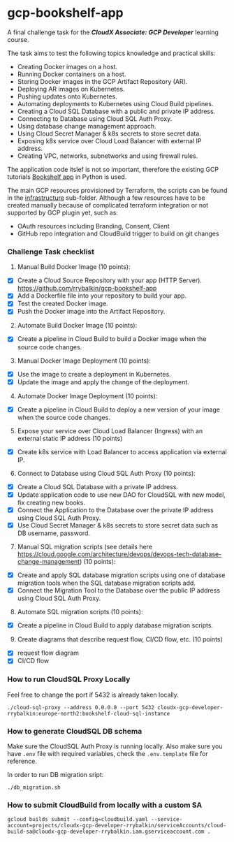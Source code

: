 # gcp-bookshelf-app
A final challenge task for the **_CloudX Associate: GCP Developer_** learning course.

The task aims to test the following topics knowledge and practical skills:
* Creating Docker images on a host. 
* Running Docker containers on a host. 
* Storing Docker images in the GCP Artifact Repository (AR). 
* Deploying AR images on Kubernetes.
* Pushing updates onto Kubernetes. 
* Automating deployments to Kubernetes using Cloud Build pipelines. 
* Creating a Cloud SQL Database with a public and private IP address. 
* Connecting to Database using Cloud SQL Auth Proxy. 
* Using database change management approach. 
* Using Cloud Secret Manager & k8s secrets to store secret data. 
* Exposing k8s service over Cloud Load Balancer with external IP address. 
* Creating VPC, networks, subnetworks and using firewall rules.

The application code itslef is not so important, therefore the existing GCP tutorials [Bookshelf app](https://github.com/GoogleCloudPlatform/getting-started-python/tree/main/bookshelf) in Python is used.

The main GCP resources provisioned by Terraform, the scripts can be found in the [infrastructure](infrastructure) sub-folder.
Although a few resources have to be created manually because of complicated terraform integration or not supported by GCP plugin yet, such as:
- OAuth resources including Branding, Consent, Client
- GitHub repo integration and CloudBuild trigger to build on git changes

### Challenge Task checklist
1. Manual Build Docker Image (10 points):
- [x] Create a Cloud Source Repository with your app (HTTP Server). https://github.com/rrybalkin/gcp-bookshelf-app
- [x] Add a Dockerfile file into your repository to build your app.
- [x] Test the created Docker image.
- [x] Push the Docker image into the Artifact Repository.

2. Automate Build Docker Image (10 points):
- [x] Create a pipeline in Cloud Build to build a Docker image when the source code changes.

3. Manual Docker Image Deployment (10 points):
- [x] Use the image to create a deployment in Kubernetes.
- [x] Update the image and apply the change of the deployment.

4. Automate Docker Image Deployment (10 points):
- [x] Create a pipeline in Cloud Build to deploy a new version of your image when the source code changes.

5. Expose your service over Cloud Load Balancer (Ingress) with an external static IP address (10 points)
- [x] Create k8s service with Load Balancer to access application via external IP.

6. Connect to Database using Cloud SQL Auth Proxy (10 points):
- [x] Create a Cloud SQL Database with a private IP address.
- [x] Update application code to use new DAO for CloudSQL with new model, fix creating new books.
- [x] Connect the Application to the Database over the private IP address using Cloud SQL Auth Proxy.
- [x] Use Cloud Secret Manager & k8s secrets to store secret data such as DB username, password.

7. Manual SQL migration scripts (see details here https://cloud.google.com/architecture/devops/devops-tech-database-change-management) (10 points):
- [x] Create and apply SQL database migration scripts using one of database migration tools when the SQL database migration scripts add.
- [x] Connect the Migration Tool to the Database over the public IP address using Cloud SQL Auth Proxy.

8. Automate SQL migration scripts (10 points):
- [x] Create a pipeline in Cloud Build to apply database migration scripts.

9. Create diagrams that describe request flow, CI/CD flow, etc. (10 points)
- [x] request flow diagram
- [x] CI/CD flow

### How to run CloudSQL Proxy Locally
Feel free to change the port if 5432 is already taken locally.
```shell
./cloud-sql-proxy --address 0.0.0.0 --port 5432 cloudx-gcp-developer-rrybalkin:europe-north2:bookshelf-cloud-sql-instance
```

### How to generate CloudSQL DB schema
Make sure the CloudSQL Auth Proxy is running locally. 
Also make sure you have `.env` file with required variables, check the `.env.template` file for reference.

In order to run DB migration sript:
```shell
./db_migration.sh
```

### How to submit CloudBuild from locally with a custom SA
```shell
gcloud builds submit --config=cloudbuild.yaml --service-account=projects/cloudx-gcp-developer-rrybalkin/serviceAccounts/cloud-build-sa@cloudx-gcp-developer-rrybalkin.iam.gserviceaccount.com .
```
